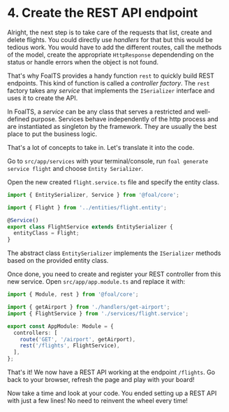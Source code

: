# 4. Create the REST API endpoint

Alright, the next step is to take care of the requests that list, create and delete flights. You could directly use *handlers* for that but this would be tedious work. You would have to add the different routes, call the methods of the model, create the appropriate `HttpResponse` dependending on the status or handle errors when the object is not found.

That's why FoalTS provides a handy function `rest` to quickly build REST endpoints. This kind of function is called a *controller factory*. The `rest` factory takes any *service* that implements the `ISerializer` interface and uses it to create the API.

In FoalTS, a *service* can be any class that serves a restricted and well-defined purpose. Services behave independently of the http process and are instantiated as singleton by the framework. They are usually the best place to put the business logic.

That's a lot of concepts to take in. Let's translate it into the code.

Go to `src/app/services` with your terminal/console, run `foal generate service flight` and choose `Entity Serializer`.

Open the new created `flight.service.ts` file and specify the entity class.

```typescript
import { EntitySerializer, Service } from '@foal/core';

import { Flight } from '../entities/flight.entity';

@Service()
export class FlightService extends EntitySerializer {
  entityClass = Flight;
}

```

The abstract class `EntitySerializer` implements the `ISerializer` methods based on the provided entity class.

Once done, you need to create and register your REST controller from this new service. Open `src/app/app.module.ts` and replace it with:

```typescript
import { Module, rest } from '@foal/core';

import { getAirport } from './handlers/get-airport';
import { FlightService } from './services/flight.service';

export const AppModule: Module = {
  controllers: [
    route('GET', '/airport', getAirport),
    rest('/flights', FlightService),
  ],
};

```

That's it! We now have a REST API working at the endpoint `/flights`. Go back to your browser, refresh the page and play with your board!

Now take a time and look at your code. You ended setting up a REST API with just a few lines! No need to reinvent the wheel every time!